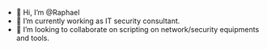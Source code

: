 - 👋 Hi, I’m @Raphael
- 🌱 I’m currently working as IT security consultant.
- 💞️ I’m looking to collaborate on scripting on network/security equipments and tools.


<!---
Raphael-Tonton/Raphael-Tonton is a ✨ special ✨ repository because its `README.md` (this file) appears on your GitHub profile.
You can click the Preview link to take a look at your changes.
--->
